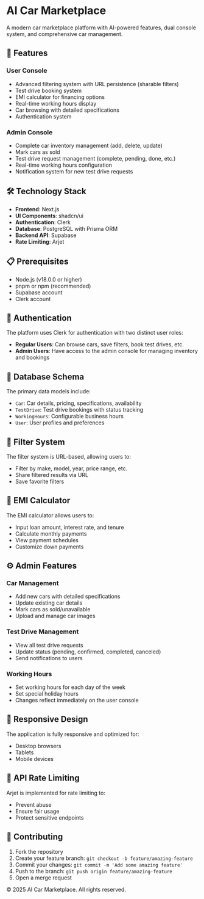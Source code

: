 # AI Car Marketplace

A modern car marketplace platform with AI-powered features, dual console system, and comprehensive car management.


## 🚀 Features

### User Console
- Advanced filtering system with URL persistence (sharable filters)
- Test drive booking system
- EMI calculator for financing options
- Real-time working hours display
- Car browsing with detailed specifications
- Authentication system

### Admin Console
- Complete car inventory management (add, delete, update)
- Mark cars as sold
- Test drive request management (complete, pending, done, etc.)
- Real-time working hours configuration
- Notification system for new test drive requests

## 🛠️ Technology Stack

- **Frontend**: Next.js
- **UI Components**: shadcn/ui
- **Authentication**: Clerk
- **Database**: PostgreSQL with Prisma ORM
- **Backend API**: Supabase
- **Rate Limiting**: Arjet

## 📋 Prerequisites

- Node.js (v18.0.0 or higher)
- pnpm or npm (recommended)
- Supabase account
- Clerk account


## 🔐 Authentication

The platform uses Clerk for authentication with two distinct user roles:
- **Regular Users**: Can browse cars, save filters, book test drives, etc.
- **Admin Users**: Have access to the admin console for managing inventory and bookings

## 💾 Database Schema

The primary data models include:
- `Car`: Car details, pricing, specifications, availability
- `TestDrive`: Test drive bookings with status tracking
- `WorkingHours`: Configurable business hours
- `User`: User profiles and preferences

## 🔄 Filter System

The filter system is URL-based, allowing users to:
- Filter by make, model, year, price range, etc.
- Share filtered results via URL
- Save favorite filters

## 🧮 EMI Calculator

The EMI calculator allows users to:
- Input loan amount, interest rate, and tenure
- Calculate monthly payments
- View payment schedules
- Customize down payments

## ⚙️ Admin Features

### Car Management
- Add new cars with detailed specifications
- Update existing car details
- Mark cars as sold/unavailable
- Upload and manage car images

### Test Drive Management
- View all test drive requests
- Update status (pending, confirmed, completed, canceled)
- Send notifications to users

### Working Hours
- Set working hours for each day of the week
- Set special holiday hours
- Changes reflect immediately on the user console

## 📱 Responsive Design

The application is fully responsive and optimized for:
- Desktop browsers
- Tablets
- Mobile devices

## 🔄 API Rate Limiting

Arjet is implemented for rate limiting to:
- Prevent abuse
- Ensure fair usage
- Protect sensitive endpoints

## 📝 Contributing

1. Fork the repository
2. Create your feature branch: `git checkout -b feature/amazing-feature`
3. Commit your changes: `git commit -m 'Add some amazing feature'`
4. Push to the branch: `git push origin feature/amazing-feature`
5. Open a merge request



© 2025 AI Car Marketplace. All rights reserved.

